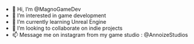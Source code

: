 - 👋 Hi, I’m @MagnoGameDev
- 👀 I’m interested in game development
- 🌱 I’m currently learning Unreal Engine
- 💞️ I’m looking to collaborate on indie projects
- 📫 Message me on instagram from my game studio : @AnnoizeStudios

<!---
MagnoGameDev/MagnoGameDev is a ✨ special ✨ repository because its `README.md` (this file) appears on your GitHub profile.
You can click the Preview link to take a look at your changes.
--->
